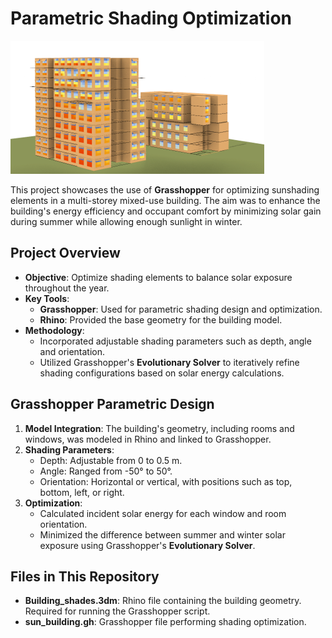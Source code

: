 # Parametric Shading Optimization

![](sunShading.png)

This project showcases the use of **Grasshopper** for optimizing sunshading elements in a multi-storey mixed-use building. The aim was to enhance the building's energy efficiency and occupant comfort by minimizing solar gain during summer while allowing enough sunlight in winter.

## Project Overview
- **Objective**: Optimize shading elements to balance solar exposure throughout the year.
- **Key Tools**: 
  - **Grasshopper**: Used for parametric shading design and optimization.
  - **Rhino**: Provided the base geometry for the building model.
- **Methodology**:
  - Incorporated adjustable shading parameters such as depth, angle and orientation.
  - Utilized Grasshopper's **Evolutionary Solver** to iteratively refine shading configurations based on solar energy calculations.

## Grasshopper Parametric Design
1. **Model Integration**: The building's geometry, including rooms and windows, was modeled in Rhino and linked to Grasshopper.
2. **Shading Parameters**:
   - Depth: Adjustable from 0 to 0.5 m.
   - Angle: Ranged from -50° to 50°.
   - Orientation: Horizontal or vertical, with positions such as top, bottom, left, or right.
3. **Optimization**:
   - Calculated incident solar energy for each window and room orientation.
   - Minimized the difference between summer and winter solar exposure using Grasshopper's **Evolutionary Solver**.

## Files in This Repository
- **Building_shades.3dm**: Rhino file containing the building geometry. Required for running the Grasshopper script.
- **sun_building.gh**: Grasshopper file performing shading optimization.

